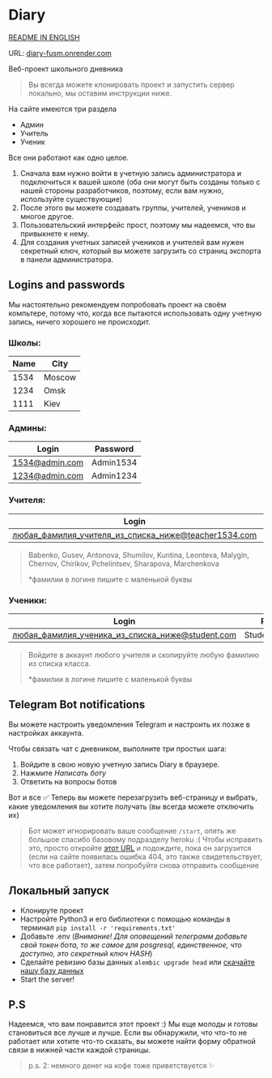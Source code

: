 # Diary

[README IN ENGLISH][en]

URL: [diary-fusm.onrender.com][diary]

Веб-проект школьного дневника

>Вы всегда можете клонировать проект и запустить сервер локально, мы оставим инструкции ниже.

На сайте имеются три раздела
- Админ
- Учитель
- Ученик

Все они работают как одно целое. 

1) Сначала вам нужно войти в учетную запись администратора и подключиться к вашей школе (оба они могут быть созданы только с нашей стороны разработчиков, поэтому, если вам нужно, используйте существующие)
2) После этого вы можете создавать группы, учителей, учеников и многое другое.
3) Пользовательский интерфейс прост, поэтому мы надеемся, что вы привыкнете к нему.
4) Для создания учетных записей учеников и учителей вам нужен секретный ключ, который вы можете загрузить со страниц экспорта в панели администратора.


## Logins and passwords

Мы настоятельно рекомендуем попробовать проект на своём компьтере, потому что, когда все пытаются использовать одну учетную запись, ничего хорошего не происходит. 

### Школы:

| Name | City   |
|------|--------|
| 1534 | Moscow |
| 1234 | Omsk   |
| 1111 | Kiev   |

### Админы: 
| Login          | Password  |
|----------------|-----------|
| 1534@admin.com | Admin1534 |
| 1234@admin.com | Admin1234 |

### Учителя:
| Login                                                | Password        |
|------------------------------------------------------|-----------------|
| любая_фамилия_учителя_из_списка_ниже@teacher1534.com | Teacher12345678 |

> Babenko, Gusev, Antonova, Shumilov, Kuntina, Leonteva, Malygin, Chernov, Chirikov, Pchelintsev, Sharapova, Marchenkova
> 
> *фамилии в логине пишите с маленькой буквы

###  Ученики: 
| Login                                            | Password        |
|--------------------------------------------------|-----------------|
| любая_фамилия_ученика_из_списка_ниже@student.com | Student12345678 |

> Войдите в аккаунт любого учителя и скопируйте любую фамилию из списка класса.
>
> *фамилии в логине пишите с маленькой буквы


## Telegram Bot notifications

Вы можете настроить уведомления Telegram и настроить их позже в настройках аккаунта.

Чтобы связать чат с дневником, выполните три простых шага:
1) Войдите в свою новую учетную запись Diary в браузере.
2) Нажмите *Написать боту*
3) Ответить на вопросы ботов

Вот и все ✅ Теперь вы можете перезагрузить веб-страницу и выбрать, какие уведомления вы хотите получать (вы всегда можете отключить их)

> Бот может игнорировать ваше сообщение `/start`, опять же большое спасибо базовому подразделу heroku :( Чтобы исправить это, просто откройте [этот URL][bot] и подождите, пока он загрузится (если на сайте появилась ошибка 404, это также свидетельствует, что все работает), затем попробуйте снова отправить сообщение

## Локальный запуск

- Клонируте проект 
- Настройте Python3 и его библиотеки с помощью команды в терминал `pip install -r 'requirements.txt'`
- Добавьте .env (*Внимание! Для оповещений телеграмм добавьте свой токен бота, то же самое для posgresql, единственное, что доступно, это секретный ключ HASH*)
- Сделайте ревизию базы данных `alembic upgrade head` или [скачайте нашу базу данных][db]
- Start the server!


## P.S
Надеемся, что вам понравится этот проект :) Мы еще молоды и готовы становиться все лучше и лучше. Если вы обнаружили, что что-то не работает или хотите что-то сказать, вы можете найти форму обратной связи в нижней части каждой страницы.

>p.s. 2: немного денег на кофе тоже приветствуется ✨

[diary]:<https://diary-fusm.onrender.com>
[bot]:<https://diary-telegram.herokuapp.com>
[en]:<README.md>
[db]:<https://disk.yandex.ru/d/3tiUdF4uz4Xgtw>
